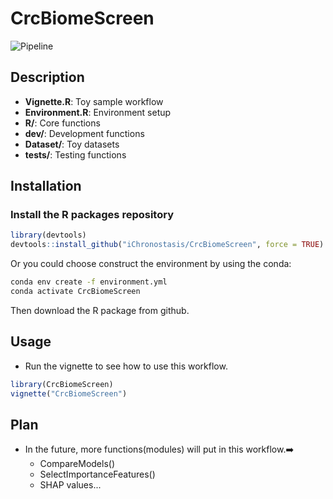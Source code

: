 # CrcBiomeScreen

![Pipeline](https://github.com/user-attachments/assets/5434dac9-5392-4825-884e-06a56d232a1e)

## Description
* **Vignette.R**: Toy sample workflow
* **Environment.R**: Environment setup
* **R/**: Core functions
* **dev/**: Development functions
* **Dataset/**: Toy datasets
* **tests/**: Testing functions

## Installation
### Install the R packages repository
```R
library(devtools)
devtools::install_github("iChronostasis/CrcBiomeScreen", force = TRUE)
```

Or you could choose construct the environment by using the conda:
```bash
conda env create -f environment.yml
conda activate CrcBiomeScreen
```
Then download the R package from github.

## Usage
 * Run the vignette to see how to use this workflow.
```R
library(CrcBiomeScreen)
vignette("CrcBiomeScreen")
```

## Plan
 * In the future, more functions(modules) will put in this workflow.➡️
   * CompareModels()
   * SelectImportanceFeatures()
   * SHAP values...
